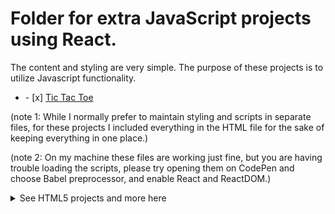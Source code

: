 # Folder for extra JavaScript projects using React.
<div>
<p>The content and styling are very simple. The purpose of these projects is to utilize Javascript functionality.</p>
</div>


<ul><li>- [x]  <a href="https://saltyHobo.github.io/extra-js-react-projects/tic-tac-toe.html">Tic Tac Toe</a></li></ul>



<p>(note 1: While I normally prefer to maintain styling and scripts in separate files, for these projects I included everything in the HTML file for the sake of keeping everything in one place.)</p>
<p>(note 2: On my machine these files are working just fine, but you are having trouble loading the scripts, please try opening them on CodePen and choose Babel preprocessor, and enable React and ReactDOM.)</p>


<p>
<details>
<summary>See HTML5 projects and more here</summary>
  <a href="https://github.com/SaltyHobo/SaltyHobo.github.io">SaltyHobo's Homepage</a>
</details>
  </p>
